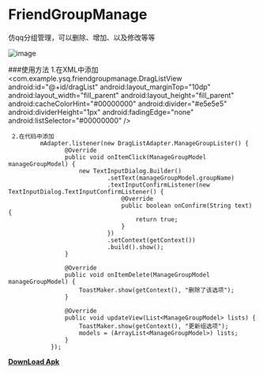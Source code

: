 # FriendGroupManage
仿qq分组管理，可以删除、增加、以及修改等等 

![image](https://github.com/ysq1051838264/FriendGroupManage/blob/master/1.gif)

###使用方法
    1.在XML中添加
    <com.example.ysq.friendgroupmanage.DragListView
        android:id="@+id/dragList"
        android:layout_marginTop="10dp"
        android:layout_width="fill_parent"
        android:layout_height="fill_parent"
        android:cacheColorHint="#00000000"
        android:divider="#e5e5e5"
        android:dividerHeight="1px"
        android:fadingEdge="none"
        android:listSelector="#00000000" />
   
     2.在代码中添加
             mAdapter.listener(new DragListAdapter.ManageGroupLister() {
                    @Override
                    public void onItemClick(ManageGroupModel manageGroupModel) {
                        new TextInputDialog.Builder()
                                .setText(manageGroupModel.groupName)
                                .textInputConfirmListener(new TextInputDialog.TextInputConfirmListener() {
                                    @Override
                                    public boolean onConfirm(String text) {
                                        return true;
                                    }
                                })
                                .setContext(getContext())
                                .build().show();
                    }
        
                    @Override
                    public void onItemDelete(ManageGroupModel manageGroupModel) {
                        ToastMaker.show(getContext(), "删除了该选项");
                    }
        
                    @Override
                    public void updateView(List<ManageGroupModel> lists) {
                        ToastMaker.show(getContext(), "更新组选项");
                        models = (ArrayList<ManageGroupModel>) lists;
                    }
                });
        

**[DownLoad Apk](https://github.com/ysq1051838264/FriendGroupManage/blob/master/apk/FriendGroupManage.apk?raw=true)**
